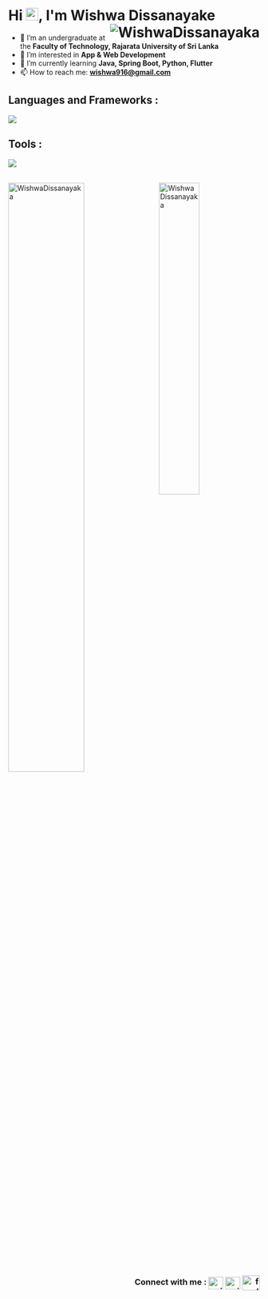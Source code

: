 <h1 align="left" id="macropower-title">Hi <img src="https://media.giphy.com/media/hvRJCLFzcasrR4ia7z/giphy.gif" width="25px"></a>, I'm Wishwa Dissanayake
<img  align="right" src="https://komarev.com/ghpvc/?username=WishwaDissanayaka&label=Profile%20views&color=0e75b6&style=flat" alt="WishwaDissanayaka" /> </h1>

- 🔭 I’m an undergraduate at the <b>Faculty of Technology, Rajarata University of Sri Lanka</b>
- 👀 I’m interested in <b>App & Web Development</b>
- 🌱 I’m currently learning <b>Java, Spring Boot, Python, Flutter</b>
- 📫 How to reach me: <b>wishwa916@gmail.com</b>

<h2 align="left">Languages and Frameworks :</h2>
<p align="left">
<a href="https://skillicons.dev"> 
<img src="https://skillicons.dev/icons?i=java,py,js,dart,flutter,firebase,react,nodejs,wordpress,html,css,tailwind,mysql,php,arduino&perline=20" /></a> </p>

<h2 align="left">Tools :</h2>
<p align="left">
<a href="https://skillicons.dev"> 
<img src="https://skillicons.dev/icons?i=vscode,androidstudio,bootstrap,sqlite,docker,git,gitlab,stackoverflow,ai,ps,pr,xd,figma&perline=20" /></a> </p>

<br>
<a href="#WishwaDissanayaka-title">
  <img width="55%" src="https://github-readme-stats.vercel.app/api?username=WishwaDissanayaka&show_icons=true&title_color=18d26e&icon_color=18d26e&text_color=ffffff&bg_color=040404&border_color=18d26e" alt="WishwaDissanayaka" align="center" /> </a>

<a href="#WishwaDissanayaka-title">
  <img width="40%" src="https://github-readme-stats.vercel.app/api/top-langs/?username=WishwaDissanayaka&title_color=18d26e&text_color=ffffff&bg_color=040404&langs_count=8&layout=compact&border_color=18d26e" alt="WishwaDissanayaka" align="right" />
</a>

<h3 align="right"><br>Connect with me :
<a href="https://www.linkedin.com/in/wishwa-dissanayaka0916" target="blank">
<img align="center" src="https://raw.githubusercontent.com/rahuldkjain/github-profile-readme-generator/master/src/images/icons/Social/linked-in-alt.svg" alt="wishwa dissanayake" height="25" width="30" /></a>
  
<a href="https://https://https://www.facebook.com/people/Wishwa-Dissanayake" target="blank">
<img align="center" src="https://raw.githubusercontent.com/rahuldkjain/github-profile-readme-generator/master/src/images/icons/Social/facebook.svg" alt="wishwa dissanayake" height="25" width="30" /></a>

<a href="https://" target="blank">
<img align="center" src="https://raw.githubusercontent.com/rahuldkjain/github-profile-readme-generator/master/src/images/icons/Social/youtube.svg" alt="feed hub" height="30" width="35" /></a>
</h3>
